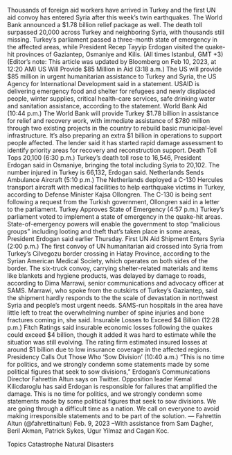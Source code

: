 Thousands of foreign aid workers have arrived in Turkey and the first UN aid convoy has entered Syria after this week’s twin earthquakes. The World Bank announced a $1.78 billion relief package as well.
The death toll surpassed 20,000 across Turkey and neighboring Syria, with thousands still missing.
Turkey’s parliament passed a three-month state of emergency in the affected areas, while President Recep Tayyip Erdogan visited the quake-hit provinces of Gaziantep, Osmaniye and Kilis.
(All times Istanbul, GMT +3) (Editor’s note: This article was updated by Bloomberg on Feb 10, 2023, at 12:20 AM)
US Will Provide $85 Million in Aid (3:18 a.m.)
The US will provide $85 million in urgent humanitarian assistance to Turkey and Syria, the US Agency for International Development said in a statement.
USAID is delivering emergency food and shelter for refugees and newly displaced people, winter supplies, critical health-care services, safe drinking water and sanitation assistance, according to the statement.
World Bank Aid (10:44 p.m.)
The World Bank will provide Turkey $1.78 billion in assistance for relief and recovery work, with immediate assistance of $780 million through two existing projects in the country to rebuild basic municipal-level infrastructure. It’s also preparing an extra $1 billion in operations to support people affected.
The lender said it has started rapid damage assessment to identify priority areas for recovery and reconstruction support.
Death Toll Tops 20,100 (6:30 p.m.)
Turkey’s death toll rose to 16,546, President Erdogan said in Osmaniye, bringing the total including Syria to 20,102.
The number injured in Turkey is 66,132, Erdogan said.
Netherlands Sends Ambulance Aircraft (5:10 p.m.)
The Netherlands deployed a C-130 Hercules transport aircraft with medical facilities to help earthquake victims in Turkey, according to Defense Minister Kajsa Ollongren.
The C-130 is being sent following a request from the Turkish government, Ollongren said in a letter to the parliament.
Turkey Approves State of Emergency (4:57 p.m.)
Turkey’s parliament voted to implement a state of emergency in the quake-hit areas.
State-of-emergency powers will enable the government to stop “malicious groups” including looting and theft that’s taken place in some areas, President Erdogan said earlier Thursday.
First UN Aid Shipment Enters Syria (2:00 p.m.)
The first convoy of UN humanitarian aid crossed into Syria from Turkey’s Cilvegozu border crossing in Hatay Province, according to the Syrian American Medical Society, which operates on both sides of the border.
The six-truck convoy, carrying shelter-related materials and items like blankets and hygiene products, was delayed by damage to roads, according to Dima Marrawi, senior communications and advocacy officer at SAMS.
Marrawi, who spoke from the outskirts of Turkey’s Gaziantep, said the shipment hardly responds to the the scale of devastation in northwest Syria and people’s most urgent needs. SAMS-run hospitals in the area have little left to treat the overwhelming number of spine injuries and bone fractures coming in, she said.
Insurable Losses to Exceed $4 Billion (12:28 p.m.)
Fitch Ratings said insurable economic losses following the quakes could exceed $4 billion, though it added it was hard to estimate while the situation was still evolving.
The rating firm estimated insured losses at around $1 billion due to low insurance coverage in the affected regions.
Presidency Calls Out Those Who ‘Sow Division’ (10:40 a.m.)
“This is no time for politics, and we strongly condemn some statements made by some political figures that seek to sow divisions,” Erdogan’s Communications Director Fahrettin Altun says on Twitter.
Opposition leader Kemal Kilicdaroglu has said Erdogan is responsible for failures that amplified the damage.
This is no time for politics, and we strongly condemn some statements made by some political figures that seek to sow divisions. We are going through a difficult time as a nation. We call on everyone to avoid making irresponsible statements and to be part of the solution.
— Fahrettin Altun (@fahrettinaltun) Feb. 9, 2023
–With assistance from Sam Dagher, Beril Akman, Patrick Sykes, Ugur Yilmaz and Cagan Koc.

Topics
Catastrophe
Natural Disasters

